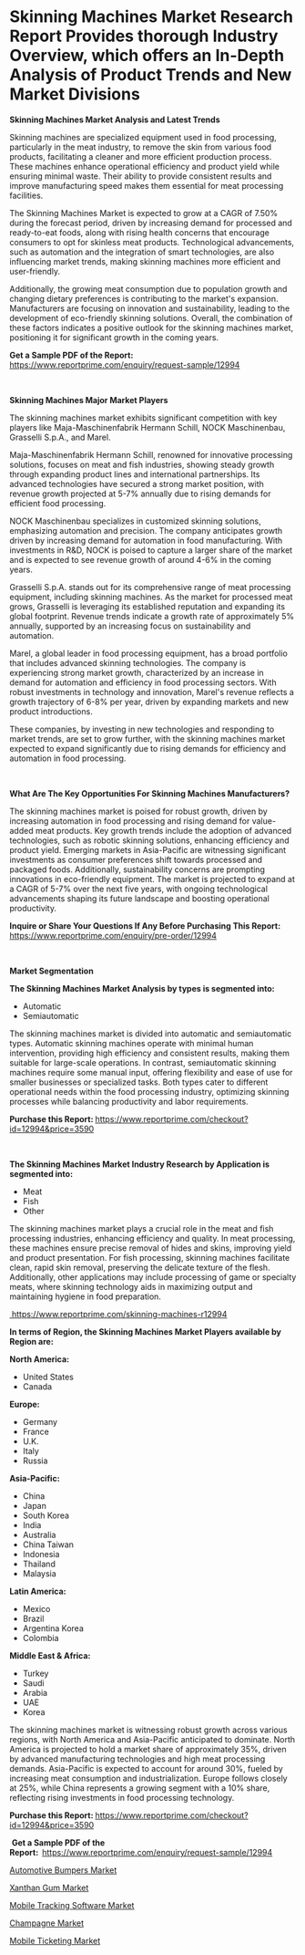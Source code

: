 <p><h1>Skinning Machines Market Research Report Provides thorough Industry Overview, which offers an In-Depth Analysis of Product Trends and New Market Divisions</h1></p><p><strong>Skinning Machines Market Analysis and Latest Trends</strong></p>
<p><p>Skinning machines are specialized equipment used in food processing, particularly in the meat industry, to remove the skin from various food products, facilitating a cleaner and more efficient production process. These machines enhance operational efficiency and product yield while ensuring minimal waste. Their ability to provide consistent results and improve manufacturing speed makes them essential for meat processing facilities.</p><p>The Skinning Machines Market is expected to grow at a CAGR of 7.50% during the forecast period, driven by increasing demand for processed and ready-to-eat foods, along with rising health concerns that encourage consumers to opt for skinless meat products. Technological advancements, such as automation and the integration of smart technologies, are also influencing market trends, making skinning machines more efficient and user-friendly.</p><p>Additionally, the growing meat consumption due to population growth and changing dietary preferences is contributing to the market's expansion. Manufacturers are focusing on innovation and sustainability, leading to the development of eco-friendly skinning solutions. Overall, the combination of these factors indicates a positive outlook for the skinning machines market, positioning it for significant growth in the coming years.</p></p>
<p><strong>Get a Sample PDF of the Report:&nbsp;</strong> <a href="https://www.reportprime.com/enquiry/request-sample/12994?utm_campaign=1123&utm_medium=2&utm_source=Github&utm_content=ia&utm_term=15112024&utm_id=skinning-machines">https://www.reportprime.com/enquiry/request-sample/12994</a></p>
<p>&nbsp;</p>
<p><strong>Skinning Machines Major Market Players</strong></p>
<p><p>The skinning machines market exhibits significant competition with key players like Maja-Maschinenfabrik Hermann Schill, NOCK Maschinenbau, Grasselli S.p.A., and Marel. </p><p>Maja-Maschinenfabrik Hermann Schill, renowned for innovative processing solutions, focuses on meat and fish industries, showing steady growth through expanding product lines and international partnerships. Its advanced technologies have secured a strong market position, with revenue growth projected at 5-7% annually due to rising demands for efficient food processing.</p><p>NOCK Maschinenbau specializes in customized skinning solutions, emphasizing automation and precision. The company anticipates growth driven by increasing demand for automation in food manufacturing. With investments in R&D, NOCK is poised to capture a larger share of the market and is expected to see revenue growth of around 4-6% in the coming years.</p><p>Grasselli S.p.A. stands out for its comprehensive range of meat processing equipment, including skinning machines. As the market for processed meat grows, Grasselli is leveraging its established reputation and expanding its global footprint. Revenue trends indicate a growth rate of approximately 5% annually, supported by an increasing focus on sustainability and automation.</p><p>Marel, a global leader in food processing equipment, has a broad portfolio that includes advanced skinning technologies. The company is experiencing strong market growth, characterized by an increase in demand for automation and efficiency in food processing sectors. With robust investments in technology and innovation, Marel's revenue reflects a growth trajectory of 6-8% per year, driven by expanding markets and new product introductions.</p><p>These companies, by investing in new technologies and responding to market trends, are set to grow further, with the skinning machines market expected to expand significantly due to rising demands for efficiency and automation in food processing.</p></p>
<p>&nbsp;</p>
<p><strong>What Are The Key Opportunities For Skinning Machines Manufacturers?</strong></p>
<p><p>The skinning machines market is poised for robust growth, driven by increasing automation in food processing and rising demand for value-added meat products. Key growth trends include the adoption of advanced technologies, such as robotic skinning solutions, enhancing efficiency and product yield. Emerging markets in Asia-Pacific are witnessing significant investments as consumer preferences shift towards processed and packaged foods. Additionally, sustainability concerns are prompting innovations in eco-friendly equipment. The market is projected to expand at a CAGR of 5-7% over the next five years, with ongoing technological advancements shaping its future landscape and boosting operational productivity.</p></p>
<p><strong>Inquire or Share Your Questions If Any Before Purchasing This Report:</strong> <a href="https://www.reportprime.com/enquiry/pre-order/12994?utm_campaign=1123&utm_medium=2&utm_source=Github&utm_content=ia&utm_term=15112024&utm_id=skinning-machines">https://www.reportprime.com/enquiry/pre-order/12994</a></p>
<p>&nbsp;</p>
<p><strong>Market Segmentation</strong></p>
<p><strong>The Skinning Machines Market Analysis by types is segmented into:</strong></p>
<p><ul><li>Automatic</li><li>Semiautomatic</li></ul></p>
<p><p>The skinning machines market is divided into automatic and semiautomatic types. Automatic skinning machines operate with minimal human intervention, providing high efficiency and consistent results, making them suitable for large-scale operations. In contrast, semiautomatic skinning machines require some manual input, offering flexibility and ease of use for smaller businesses or specialized tasks. Both types cater to different operational needs within the food processing industry, optimizing skinning processes while balancing productivity and labor requirements.</p></p>
<p><strong>Purchase this Report:&nbsp;</strong><a href="https://www.reportprime.com/checkout?id=12994&price=3590&utm_campaign=1123&utm_medium=2&utm_source=Github&utm_content=ia&utm_term=15112024&utm_id=skinning-machines">https://www.reportprime.com/checkout?id=12994&price=3590</a></p>
<p>&nbsp;</p>
<p><strong>The Skinning Machines Market Industry Research by Application is segmented into:</strong></p>
<p><ul><li>Meat</li><li>Fish</li><li>Other</li></ul></p>
<p><p>The skinning machines market plays a crucial role in the meat and fish processing industries, enhancing efficiency and quality. In meat processing, these machines ensure precise removal of hides and skins, improving yield and product presentation. For fish processing, skinning machines facilitate clean, rapid skin removal, preserving the delicate texture of the flesh. Additionally, other applications may include processing of game or specialty meats, where skinning technology aids in maximizing output and maintaining hygiene in food preparation.</p></p>
<p><a href="https://www.reportprime.com/skinning-machines-r12994?utm_campaign=1123&utm_medium=2&utm_source=Github&utm_content=ia&utm_term=15112024&utm_id=skinning-machines">&nbsp;https://www.reportprime.com/skinning-machines-r12994</a></p>
<p><strong>In terms of Region, the Skinning Machines Market Players available by Region are:</strong></p>
<p>
    <p> <strong> North America: </strong>
        <ul>
            <li>United States</li>
            <li>Canada</li>
        </ul>
        </p> 
    <p> <strong> Europe: </strong>
        <ul>
            <li>Germany</li>
            <li>France</li>
            <li>U.K.</li>
            <li>Italy</li>
            <li>Russia</li>
        </ul>
        </p> 
    <p> <strong> Asia-Pacific: </strong>
        <ul>
            <li>China</li>
            <li>Japan</li>
            <li>South Korea</li>
            <li>India</li>
            <li>Australia</li>
            <li>China Taiwan</li>
            <li>Indonesia</li>
            <li>Thailand</li>
            <li>Malaysia</li>
        </ul>
        </p> 
    <p> <strong> Latin America: </strong>
        <ul>
            <li>Mexico</li>
            <li>Brazil</li>
            <li>Argentina Korea</li>
            <li>Colombia</li>
        </ul>
        </p> 
    <p> <strong> Middle East & Africa: </strong>
        <ul>
            <li>Turkey</li>
            <li>Saudi</li>
            <li>Arabia</li>
            <li>UAE</li>
            <li>Korea</li>
        </ul>
    </p>
    </p>
<p><p>The skinning machines market is witnessing robust growth across various regions, with North America and Asia-Pacific anticipated to dominate. North America is projected to hold a market share of approximately 35%, driven by advanced manufacturing technologies and high meat processing demands. Asia-Pacific is expected to account for around 30%, fueled by increasing meat consumption and industrialization. Europe follows closely at 25%, while China represents a growing segment with a 10% share, reflecting rising investments in food processing technology.</p></p>
<p><strong>Purchase this Report: </strong><a href="https://www.reportprime.com/checkout?id=12994&price=3590&utm_campaign=1123&utm_medium=2&utm_source=Github&utm_content=ia&utm_term=15112024&utm_id=skinning-machines">https://www.reportprime.com/checkout?id=12994&price=3590</a></p>
<p>&nbsp;<strong>Get a Sample PDF of the Report:&nbsp;&nbsp;</strong><a href="https://www.reportprime.com/enquiry/request-sample/12994?utm_campaign=1123&utm_medium=2&utm_source=Github&utm_content=ia&utm_term=15112024&utm_id=skinning-machines">https://www.reportprime.com/enquiry/request-sample/12994</a></p>
<p><strong></strong></p>
<p><p><a href="https://www.linkedin.com/pulse/automotive-bumpers-market-revolution-size-share-emerging-pycpe?utm_campaign=1123&utm_medium=2&utm_source=Github&utm_content=ia&utm_term=15112024&utm_id=skinning-machines">Automotive Bumpers Market</a></p><p><a href="https://www.linkedin.com/pulse/strategic-forecast-xanthan-gum-market-growth-trends-tnvze?utm_campaign=1123&utm_medium=2&utm_source=Github&utm_content=ia&utm_term=15112024&utm_id=skinning-machines">Xanthan Gum Market</a></p><p><a href="https://issuu.com/reportprime-2/docs/mobile-tracking-software-market-siz_8c9d57e0c53caf?utm_campaign=1123&utm_medium=2&utm_source=Github&utm_content=ia&utm_term=15112024&utm_id=skinning-machines">Mobile Tracking Software Market</a></p><p><a href="https://www.linkedin.com/pulse/global-champagne-market-comprehensive-analysis-size-share-growth-ixsxe?utm_campaign=1123&utm_medium=2&utm_source=Github&utm_content=ia&utm_term=15112024&utm_id=skinning-machines">Champagne Market</a></p><p><a href="https://issuu.com/reportprime-2/docs/mobile-ticketing-market-size-2030.p_8a18aca9fa2dc4?utm_campaign=1123&utm_medium=2&utm_source=Github&utm_content=ia&utm_term=15112024&utm_id=skinning-machines">Mobile Ticketing Market</a></p></p>